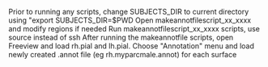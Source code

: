 Prior to running any scripts, change SUBJECTS_DIR to current directory using "export SUBJECTS_DIR=$PWD
Open makeannotfilescript_xx_xxxx and modify regions if needed
Run makeannotfilescript_xx_xxxx scripts, use source instead of ssh
After running the makeannotfile scripts, open Freeview and load rh.pial and lh.pial. 
Choose "Annotation" menu and load newly created .annot file (eg rh.myparcmale.annot) for each surface
